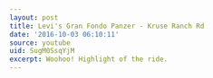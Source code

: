 ```yaml
---
layout: post
title: Levi's Gran Fondo Panzer - Kruse Ranch Rd
date: '2016-10-03 06:10:11'
source: youtube
uid: SugM0SsqYjM
excerpt: Woohoo! Highlight of the ride.
---
```

